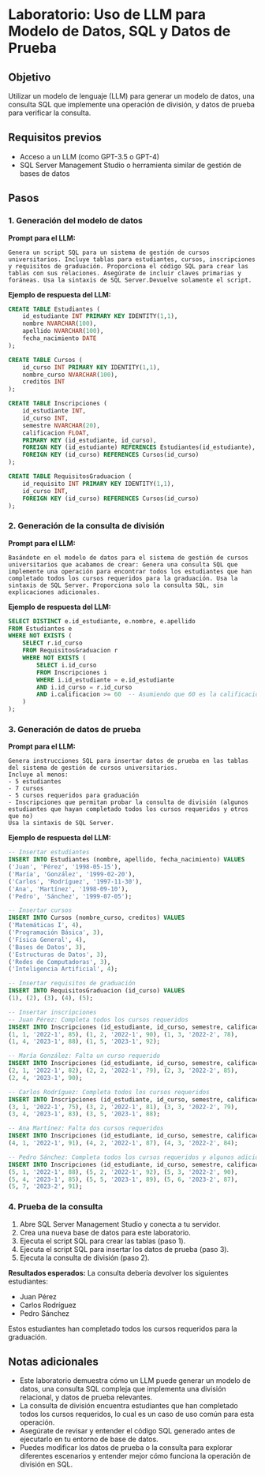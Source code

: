 # Laboratorio: Uso de LLM para Modelo de Datos, SQL y Datos de Prueba

## Objetivo
Utilizar un modelo de lenguaje (LLM) para generar un modelo de datos, una consulta SQL que implemente una operación de división, y datos de prueba para verificar la consulta.

## Requisitos previos
- Acceso a un LLM (como GPT-3.5 o GPT-4)
- SQL Server Management Studio o herramienta similar de gestión de bases de datos

## Pasos

### 1. Generación del modelo de datos

**Prompt para el LLM:**
```
Genera un script SQL para un sistema de gestión de cursos universitarios. Incluye tablas para estudiantes, cursos, inscripciones y requisitos de graduación. Proporciona el código SQL para crear las tablas con sus relaciones. Asegúrate de incluir claves primarias y foráneas. Usa la sintaxis de SQL Server.Devuelve solamente el script.
```

**Ejemplo de respuesta del LLM:**
```sql
CREATE TABLE Estudiantes (
    id_estudiante INT PRIMARY KEY IDENTITY(1,1),
    nombre NVARCHAR(100),
    apellido NVARCHAR(100),
    fecha_nacimiento DATE
);

CREATE TABLE Cursos (
    id_curso INT PRIMARY KEY IDENTITY(1,1),
    nombre_curso NVARCHAR(100),
    creditos INT
);

CREATE TABLE Inscripciones (
    id_estudiante INT,
    id_curso INT,
    semestre NVARCHAR(20),
    calificacion FLOAT,
    PRIMARY KEY (id_estudiante, id_curso),
    FOREIGN KEY (id_estudiante) REFERENCES Estudiantes(id_estudiante),
    FOREIGN KEY (id_curso) REFERENCES Cursos(id_curso)
);

CREATE TABLE RequisitosGraduacion (
    id_requisito INT PRIMARY KEY IDENTITY(1,1),
    id_curso INT,
    FOREIGN KEY (id_curso) REFERENCES Cursos(id_curso)
);
```

### 2. Generación de la consulta de división

**Prompt para el LLM:**
```
Basándote en el modelo de datos para el sistema de gestión de cursos universitarios que acabamos de crear: Genera una consulta SQL que implemente una operación para encontrar todos los estudiantes que han completado todos los cursos requeridos para la graduación. Usa la sintaxis de SQL Server. Proporciona solo la consulta SQL, sin explicaciones adicionales.
```

**Ejemplo de respuesta del LLM:**
```sql
SELECT DISTINCT e.id_estudiante, e.nombre, e.apellido
FROM Estudiantes e
WHERE NOT EXISTS (
    SELECT r.id_curso
    FROM RequisitosGraduacion r
    WHERE NOT EXISTS (
        SELECT i.id_curso
        FROM Inscripciones i
        WHERE i.id_estudiante = e.id_estudiante
        AND i.id_curso = r.id_curso
        AND i.calificacion >= 60  -- Asumiendo que 60 es la calificación mínima para aprobar
    )
);
```

### 3. Generación de datos de prueba

**Prompt para el LLM:**
```
Genera instrucciones SQL para insertar datos de prueba en las tablas del sistema de gestión de cursos universitarios. 
Incluye al menos:
- 5 estudiantes
- 7 cursos
- 5 cursos requeridos para graduación
- Inscripciones que permitan probar la consulta de división (algunos estudiantes que hayan completado todos los cursos requeridos y otros que no)
Usa la sintaxis de SQL Server.
```

**Ejemplo de respuesta del LLM:**
```sql
-- Insertar estudiantes
INSERT INTO Estudiantes (nombre, apellido, fecha_nacimiento) VALUES
('Juan', 'Pérez', '1998-05-15'),
('María', 'González', '1999-02-20'),
('Carlos', 'Rodríguez', '1997-11-30'),
('Ana', 'Martínez', '1998-09-10'),
('Pedro', 'Sánchez', '1999-07-05');

-- Insertar cursos
INSERT INTO Cursos (nombre_curso, creditos) VALUES
('Matemáticas I', 4),
('Programación Básica', 3),
('Física General', 4),
('Bases de Datos', 3),
('Estructuras de Datos', 3),
('Redes de Computadoras', 3),
('Inteligencia Artificial', 4);

-- Insertar requisitos de graduación
INSERT INTO RequisitosGraduacion (id_curso) VALUES
(1), (2), (3), (4), (5);

-- Insertar inscripciones
-- Juan Pérez: Completa todos los cursos requeridos
INSERT INTO Inscripciones (id_estudiante, id_curso, semestre, calificacion) VALUES
(1, 1, '2022-1', 85), (1, 2, '2022-1', 90), (1, 3, '2022-2', 78),
(1, 4, '2023-1', 88), (1, 5, '2023-1', 92);

-- María González: Falta un curso requerido
INSERT INTO Inscripciones (id_estudiante, id_curso, semestre, calificacion) VALUES
(2, 1, '2022-1', 82), (2, 2, '2022-1', 79), (2, 3, '2022-2', 85),
(2, 4, '2023-1', 90);

-- Carlos Rodríguez: Completa todos los cursos requeridos
INSERT INTO Inscripciones (id_estudiante, id_curso, semestre, calificacion) VALUES
(3, 1, '2022-1', 75), (3, 2, '2022-1', 81), (3, 3, '2022-2', 79),
(3, 4, '2023-1', 83), (3, 5, '2023-1', 88);

-- Ana Martínez: Falta dos cursos requeridos
INSERT INTO Inscripciones (id_estudiante, id_curso, semestre, calificacion) VALUES
(4, 1, '2022-1', 91), (4, 2, '2022-1', 87), (4, 3, '2022-2', 84);

-- Pedro Sánchez: Completa todos los cursos requeridos y algunos adicionales
INSERT INTO Inscripciones (id_estudiante, id_curso, semestre, calificacion) VALUES
(5, 1, '2022-1', 88), (5, 2, '2022-1', 92), (5, 3, '2022-2', 90),
(5, 4, '2023-1', 85), (5, 5, '2023-1', 89), (5, 6, '2023-2', 87),
(5, 7, '2023-2', 91);
```

### 4. Prueba de la consulta

1. Abre SQL Server Management Studio y conecta a tu servidor.
2. Crea una nueva base de datos para este laboratorio.
3. Ejecuta el script SQL para crear las tablas (paso 1).
4. Ejecuta el script SQL para insertar los datos de prueba (paso 3).
5. Ejecuta la consulta de división (paso 2).

**Resultados esperados:**
La consulta debería devolver los siguientes estudiantes:
- Juan Pérez
- Carlos Rodríguez
- Pedro Sánchez

Estos estudiantes han completado todos los cursos requeridos para la graduación.

## Notas adicionales
- Este laboratorio demuestra cómo un LLM puede generar un modelo de datos, una consulta SQL compleja que implementa una división relacional, y datos de prueba relevantes.
- La consulta de división encuentra estudiantes que han completado todos los cursos requeridos, lo cual es un caso de uso común para esta operación.
- Asegúrate de revisar y entender el código SQL generado antes de ejecutarlo en tu entorno de base de datos.
- Puedes modificar los datos de prueba o la consulta para explorar diferentes escenarios y entender mejor cómo funciona la operación de división en SQL.
